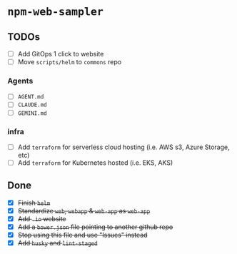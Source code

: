 # `npm-web-sampler`

## TODOs

- [ ] Add GitOps 1 click to website
- [ ] Move `scripts/helm` to `commons` repo

### Agents

- [ ] `AGENT.md`
- [ ] `CLAUDE.md`
- [ ] `GEMINI.md`

### infra

- [ ] Add `terraform` for serverless cloud hosting (i.e. AWS s3, Azure Storage, etc)
- [ ] Add `terraform` for Kubernetes hosted (i.e. EKS, AKS)

## Done

- [x] ~~Finish `helm`~~
- [x] ~~Standardize `web`, `webapp` & `web-app` as `web-app`~~
- [x] ~~Add `.io` website~~
- [x] ~~Add a `bower.json` file pointing to another github repo~~
- [x] ~~Stop using this file and use "Issues" instead~~
- [x] ~~Add `husky` and `lint-staged`~~

